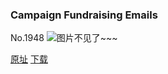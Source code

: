 ### Campaign Fundraising Emails
No.1948
![图片不见了~~~](https://imgs.xkcd.com/comics/campaign_fundraising_emails.png)

[原址](https://xkcd.com//1948) [下载](https://imgs.xkcd.com/comics/campaign_fundraising_emails.png)

